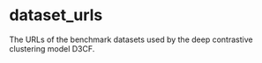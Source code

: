 # dataset_urls
The URLs of the benchmark datasets used by the deep contrastive clustering model D3CF.
